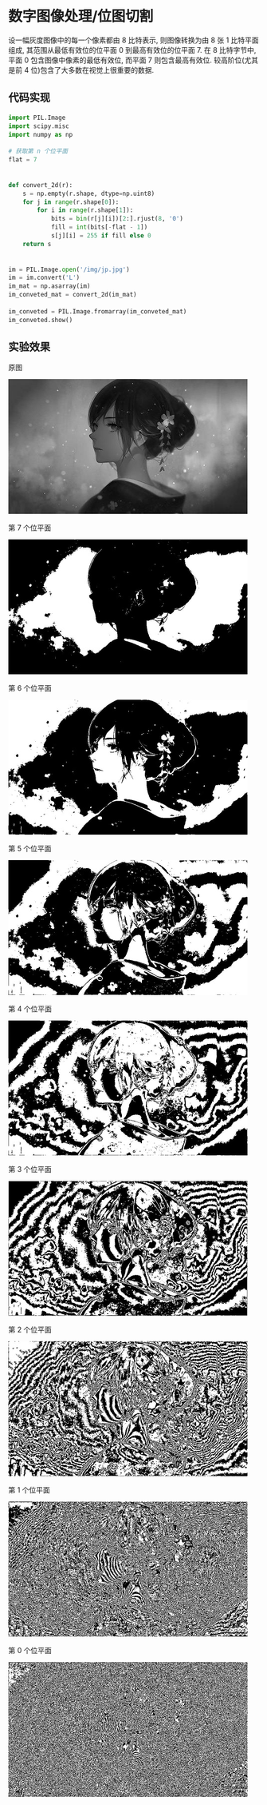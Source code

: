 # 数字图像处理/位图切割

设一幅灰度图像中的每一个像素都由 8 比特表示, 则图像转换为由 8 张 1 比特平面组成, 其范围从最低有效位的位平面 0 到最高有效位的位平面 7. 在 8 比特字节中, 平面 0 包含图像中像素的最低有效位, 而平面 7 则包含最高有效位. 较高阶位(尤其是前 4 位)包含了大多数在视觉上很重要的数据.

## 代码实现

```py
import PIL.Image
import scipy.misc
import numpy as np

# 获取第 n 个位平面
flat = 7


def convert_2d(r):
    s = np.empty(r.shape, dtype=np.uint8)
    for j in range(r.shape[0]):
        for i in range(r.shape[1]):
            bits = bin(r[j][i])[2:].rjust(8, '0')
            fill = int(bits[-flat - 1])
            s[j][i] = 255 if fill else 0
    return s


im = PIL.Image.open('/img/jp.jpg')
im = im.convert('L')
im_mat = np.asarray(im)
im_conveted_mat = convert_2d(im_mat)

im_conveted = PIL.Image.fromarray(im_conveted_mat)
im_conveted.show()
```

## 实验效果

原图

![img](../../img/pil/bit/jp.jpg)

第 7 个位平面

![img](../../img/pil/bit/jp_bit7.jpg)

第 6 个位平面

![img](../../img/pil/bit/jp_bit6.jpg)

第 5 个位平面

![img](../../img/pil/bit/jp_bit5.jpg)

第 4 个位平面

![img](../../img/pil/bit/jp_bit4.jpg)

第 3 个位平面

![img](../../img/pil/bit/jp_bit3.jpg)

第 2 个位平面

![img](../../img/pil/bit/jp_bit2.jpg)

第 1 个位平面

![img](../../img/pil/bit/jp_bit1.jpg)

第 0 个位平面

![img](../../img/pil/bit/jp_bit0.jpg)
